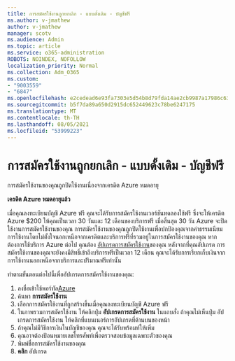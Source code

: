 ```yaml
---
title: การสมัครใช้งานถูกยกเลิก - แบบดั้งเดิม - บัญชีฟรี
ms.author: v-jmathew
author: v-jmathew
manager: scotv
ms.audience: Admin
ms.topic: article
ms.service: o365-administration
ROBOTS: NOINDEX, NOFOLLOW
localization_priority: Normal
ms.collection: Adm_O365
ms.custom:
- "9003559"
- "6847"
ms.openlocfilehash: e2cedead6e93fa7303e5d54b8d79fda14ae2cb9987a17986c6327ac78189c4e4
ms.sourcegitcommit: b5f7da89a650d2915dc652449623c78be6247175
ms.translationtype: MT
ms.contentlocale: th-TH
ms.lasthandoff: 08/05/2021
ms.locfileid: "53999223"
---
```

# <a name="subscription-cancelled---legacy---free-account"></a>การสมัครใช้งานถูกยกเลิก - แบบดั้งเดิม - บัญชีฟรี

การสมัครใช้งานของคุณถูกปิดใช้งานเนื่องจากเครดิต Azure หมดอายุ

**เครดิต Azure หมดอายุแล้ว**

เมื่อคุณลงทะเบียนบัญชี Azure ฟรี คุณจะได้รับการสมัครใช้งานเวอร์ชันทดลองใช้ฟรี ซึ่งจะให้เครดิต Azure $200 ให้คุณเป็นเวลา 30 วันและ 12 เดือนของบริการฟรี เมื่อสิ้นสุด 30 วัน Azure จะปิดใช้งานการสมัครใช้งานของคุณ การสมัครใช้งานของคุณถูกปิดใช้งานเพื่อปกป้องคุณจากค่าธรรมเนียมการใช้งานโดยไม่ตั้งใจนอกเหนือจากเครดิตและบริการฟรีที่รวมอยู่ในการสมัครใช้งานของคุณ หากต้องการใช้บริการ Azure ต่อไป คุณต้อง [อัปเกรดการสมัครใช้งาน](https://docs.microsoft.com/azure/cost-management-billing/manage/upgrade-azure-subscription)ของคุณ หลังจากที่คุณอัปเกรด การสมัครใช้งานของคุณจะยังคงมีสิทธิ์เข้าถึงบริการฟรีเป็นเวลา 12 เดือน คุณจะได้รับการเรียกเก็บเงินจากการใช้งานนอกเหนือจากบริการและปริมาณฟรีเท่านั้น

ทําตามขั้นตอนต่อไปนี้เพื่ออัปเกรดการสมัครใช้งานของคุณ:

1. ลงชื่อเข้าใช้พอร์ทัล[Azure](https://portal.azure.com/)
2. ค้นหา **การสมัครใช้งาน**
3. เลือกการสมัครใช้งานที่ถูกสร้างขึ้นเมื่อคุณลงทะเบียนบัญชี Azure ฟรี
4. ในภาพรวมการสมัครใช้งาน ให้คลิกปุ่ม **อัปเกรดการสมัครใช้งาน** ในแถบสั่ง ถ้าคุณไม่เห็นปุ่ม อัปเกรดการสมัครใช้งาน ให้คลิกที่แบนเนอร์การอัปเกรดที่ด้านบนของหน้า
5. ถ้าคุณไม่มีวิธีการเงินในบัญชีของคุณ คุณจะได้รับพร้อมท์ให้เพิ่ม
6. คุณอาจต้องป้อนหมายเลขโทรศัพท์เพื่อตรวจสอบข้อมูลเฉพาะตัวของคุณ
7. พิมพ์ชื่อการสมัครใช้งานของคุณ
8. **คลิก** อัปเกรด
